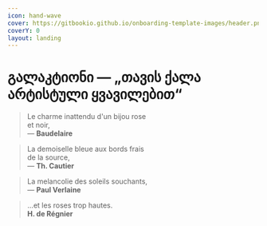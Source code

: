 ```yaml
---
icon: hand-wave
cover: https://gitbookio.github.io/onboarding-template-images/header.png
coverY: 0
layout: landing
---
```


# გალაკტიონი — „თავის ქალა არტისტული ყვავილებით“

> Le charme inattendu d'un bijou rose\
> et noir,\
> — **Baudelaire**

> La demoiselle bleue aux bords frais\
> de la source,\
> — **Th. Cautier**

> La melancolie des soleils souchants,\
> — **Paul Verlaine**

> ...et les roses trop hautes.\
> **H. de Régnier**
